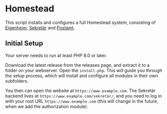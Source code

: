 # Homestead

This script installs and configures a full Homestead system, consisting of [Eigenheim](https://github.com/maxhaesslein/eigenheim), [Sekretär](https://github.com/maxhaesslein/sekretaer) and [Postamt](https://github.com/maxhaesslein/postamt).


## Initial Setup

Your server needs to run at least PHP 8.0 or later.

Download the latest release from the releases page, and extract it to a folder on your webserver. Open the `install.php`. This will guide you through the setup process, which will install and configure all modules in their own subfolders.

You then can open the website at `https://www.example.com`. The Sekretär backend lives at `https://www.example.com/sekretär/`, and you need to log in with your root URL `https://www.example.com` (this will change in the future, when we add the authorization module).
